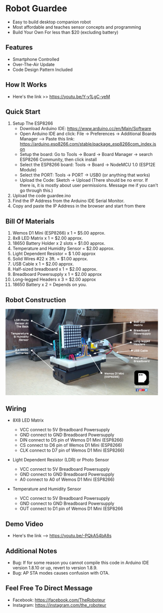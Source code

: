 # Robot Guardee
* Easy to build desktop companion robot
* Most affordable and teaches sensor concepts and programming
* Build Your Own For less than $20 (excluding battery)

## Features
* Smartphone Controlled
* Over-The-Air Update
* Code Design Pattern Included

## How It Works 
* Here's the link >> https://youtu.be/Y-y1LgC-yeM

## Quick Start
1. Setup The ESP8266
    * Download Arduino IDE: https://www.arduino.cc/en/Main/Software
    * Open Arduino IDE and click: File -> Preferences -> Additional Boards Manager --> Paste this     link: https://arduino.esp8266.com/stable/package_esp8266com_index.json
    * Setup the board: Go to Tools -> Board -> Board Manager -> search ESP8266 Community, then click install
    * Select the ESP8266 board: Tools -> Board -> NodeMCU 1.0 (ESP12E Module)
    * Select the PORT: Tools -> PORT -> USB0 (or anything that works)
    * Upload the Code: Sketch -> Upload (There should be no error. If there is, it is mostly about user permissions. Message me if you can't go through this.)
2. Upload the code guardee.ino
3. Find the IP Address from the Arduino IDE Serial Monitor. 
4. Copy and paste the IP Address in the browser and start from there

## Bill Of Materials
1. Wemos D1 Mini (ESP8266) x 1  = $5.00 approx.
2. 8x8 LED Matrix x 1  = $2.00 approx.
3. 18650 Battery Holder x 2 slots = $1.00 approx.
4. Temperature and Humidity Sensor = $2.00 approx.
5. Light Dependent Resistor = $ 1.00 approx
6. Solid Wires #22 x 3ft. = $1.00 approx.
7. USB Cable x 1 = $2.00 approx.
8. Half-sized breadboard x 1 = $2.00 approx.
9. Breadboard Powersupply x 1 = $2.00 approx
10. Long-legged Headers x 3 = $2.00 approx
11. 18650 Battery x 2 = Depends on you. 

## Robot Construction
![Robot Construction](./img/roboteur-guardee-construction.png)

## Wiring 
* 8X8 LED Matrix
   * VCC connect to 5V Breadboard Powersupply
   * GND connect to GND Breadboard Powersupply
   * DIN connect to D5 pin of Wemos D1 Mini (ESP8266)
   * CS connect to D6 pin of Wemos D1 Mini (ESP8266)
   * CLK connect to D7 pin of Wemos D1 Mini (ESP8266)
   
* Light Dependent Resistor (LDR) or Photo Sensor
   * VCC connect to 5V Breadboard Powersupply
   * GND connect to GND Breadboard Powersupply
   * A0 connect to A0 of Wemos D1 Mini (ESP8266)
   
* Temperature and Humidity Sensor
   * VCC connect to 5V Breadboard Powersupply
   * GND connect to GND Breadboard Powersupply
   * OUT connect to D1 pin of Wemos D1 Mini (ESP8266
   
## Demo Video
* Here's the link --> https://youtu.be/-PQkA54bA8s

## Additional Notes
* Bug: If for some reason you cannot compile this code in Arduino IDE version 1.8.10 or up, revert to version 1.8.9.
* Bug: AP STA modes causes confusion with OTA.

## Feel Free To Direct Message
* Facebook: https://facebook.com/TheRoboteur
* Instagram: https://instagram.com/the_roboteur
